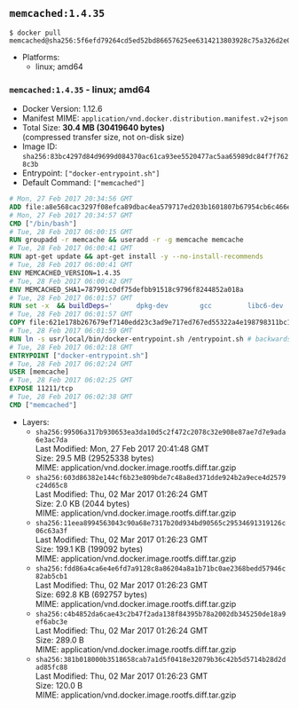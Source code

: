 ## `memcached:1.4.35`

```console
$ docker pull memcached@sha256:5f6efd79264cd5ed52bd86657625ee6314213803928c75a326d2e0c6b69ab028
```

-	Platforms:
	-	linux; amd64

### `memcached:1.4.35` - linux; amd64

-	Docker Version: 1.12.6
-	Manifest MIME: `application/vnd.docker.distribution.manifest.v2+json`
-	Total Size: **30.4 MB (30419640 bytes)**  
	(compressed transfer size, not on-disk size)
-	Image ID: `sha256:83bc4297d84d9699d084370ac61ca93ee5520477ac5aa65989dc84f7f7628c3b`
-	Entrypoint: `["docker-entrypoint.sh"]`
-	Default Command: `["memcached"]`

```dockerfile
# Mon, 27 Feb 2017 20:34:56 GMT
ADD file:a8e568cac3297f08efca89dbac4ea579717ed203b1601807b67954cb6c466e73 in / 
# Mon, 27 Feb 2017 20:34:57 GMT
CMD ["/bin/bash"]
# Tue, 28 Feb 2017 06:00:15 GMT
RUN groupadd -r memcache && useradd -r -g memcache memcache
# Tue, 28 Feb 2017 06:00:41 GMT
RUN apt-get update && apt-get install -y --no-install-recommends 		libevent-2.0-5 	&& rm -rf /var/lib/apt/lists/*
# Tue, 28 Feb 2017 06:00:41 GMT
ENV MEMCACHED_VERSION=1.4.35
# Tue, 28 Feb 2017 06:00:42 GMT
ENV MEMCACHED_SHA1=787991c0df75defbb91518c9796f8244852a018a
# Tue, 28 Feb 2017 06:01:57 GMT
RUN set -x 	&& buildDeps=' 		dpkg-dev 		gcc 		libc6-dev 		libevent-dev 		make 		perl 		wget 	' 	&& apt-get update && apt-get install -y $buildDeps --no-install-recommends 	&& rm -rf /var/lib/apt/lists/* 	&& wget -O memcached.tar.gz "http://memcached.org/files/memcached-$MEMCACHED_VERSION.tar.gz" 	&& echo "$MEMCACHED_SHA1  memcached.tar.gz" | sha1sum -c - 	&& mkdir -p /usr/src/memcached 	&& tar -xzf memcached.tar.gz -C /usr/src/memcached --strip-components=1 	&& rm memcached.tar.gz 	&& cd /usr/src/memcached 	&& ./configure --build="$(dpkg-architecture --query DEB_BUILD_GNU_TYPE)" 	&& make -j "$(nproc)" 	&& make install 	&& cd / && rm -rf /usr/src/memcached 	&& apt-get purge -y --auto-remove $buildDeps
# Tue, 28 Feb 2017 06:01:57 GMT
COPY file:621e178b267679ef7140edd23c3ad9e717ed767ed55322a4e198798311bc1d36 in /usr/local/bin/ 
# Tue, 28 Feb 2017 06:01:59 GMT
RUN ln -s usr/local/bin/docker-entrypoint.sh /entrypoint.sh # backwards compat
# Tue, 28 Feb 2017 06:02:18 GMT
ENTRYPOINT ["docker-entrypoint.sh"]
# Tue, 28 Feb 2017 06:02:24 GMT
USER [memcache]
# Tue, 28 Feb 2017 06:02:25 GMT
EXPOSE 11211/tcp
# Tue, 28 Feb 2017 06:02:38 GMT
CMD ["memcached"]
```

-	Layers:
	-	`sha256:99506a317b930653ea3da10d5c2f472c2078c32e908e87ae7d7e9ada6e3ac7da`  
		Last Modified: Mon, 27 Feb 2017 20:41:48 GMT  
		Size: 29.5 MB (29525338 bytes)  
		MIME: application/vnd.docker.image.rootfs.diff.tar.gzip
	-	`sha256:603d86382e144cf6b23e809bde7c48a8ed371dde924b2a9ece4d2579c24d65c8`  
		Last Modified: Thu, 02 Mar 2017 01:26:24 GMT  
		Size: 2.0 KB (2044 bytes)  
		MIME: application/vnd.docker.image.rootfs.diff.tar.gzip
	-	`sha256:11eea8994563043c90a68e7317b20d934bd90565c29534691319126c06c63a3f`  
		Last Modified: Thu, 02 Mar 2017 01:26:23 GMT  
		Size: 199.1 KB (199092 bytes)  
		MIME: application/vnd.docker.image.rootfs.diff.tar.gzip
	-	`sha256:fdd86a4ca6e4e6fd7a9128c8a86204a8a1b71bc0ae2368bedd57946c82ab5cb1`  
		Last Modified: Thu, 02 Mar 2017 01:26:23 GMT  
		Size: 692.8 KB (692757 bytes)  
		MIME: application/vnd.docker.image.rootfs.diff.tar.gzip
	-	`sha256:c4b4852da6cae43c2b47f2ada138f84395b78a2002db345250de18a9ef6abc3e`  
		Last Modified: Thu, 02 Mar 2017 01:26:24 GMT  
		Size: 289.0 B  
		MIME: application/vnd.docker.image.rootfs.diff.tar.gzip
	-	`sha256:381b018000b3518658cab7a1d5f0418e32079b36c42b5d5714b28d2dad85fc88`  
		Last Modified: Thu, 02 Mar 2017 01:26:23 GMT  
		Size: 120.0 B  
		MIME: application/vnd.docker.image.rootfs.diff.tar.gzip
